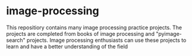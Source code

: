 # image-processing
This repositiory contains many image processing practice projects.
The projects are completed from books of image processing and "pyimage-search" projects. Image processing enthusiasts can use these projects to learn and have a better understanding of the field
